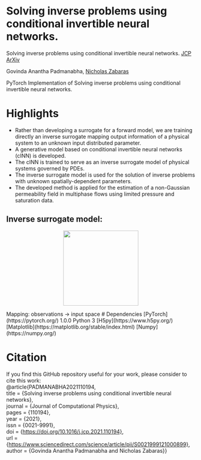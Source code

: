 # Solving inverse problems using conditional invertible neural networks.

Solving inverse problems using conditional invertible neural networks. [JCP](https://www.sciencedirect.com/science/article/pii/S0021999121000899#se0110) [ArXiv](https://arxiv.org/abs/2007.15849)

Govinda Anantha Padmanabha, [Nicholas Zabaras](https://www.zabaras.com/)

PyTorch Implementation of Solving inverse problems using conditional invertible neural networks.

# Highlights
* Rather than developing a surrogate for a forward model, we are training directly an inverse surrogate mapping output information of a physical system to an unknown input distributed parameter.
* A generative model based on conditional invertible neural networks (cINN) is developed.
* The cINN is trained to serve as an inverse surrogate model of physical systems governed by PDEs.
* The inverse surrogate model is used for the solution of inverse problems with unknown spatially-dependent parameters.
* The developed method is applied for the estimation of a non-Gaussian permeability field in multiphase flows using limited pressure and saturation data.

## Inverse surrogate model:
<p align="center">
 <img src="images/Pic1-1.png" width="200">
 </p>
Mapping: observations &#8594 input space
# Dependencies
[PyTorch](https://pytorch.org/) 1.0.0   
Python 3  
[H5py](https://www.h5py.org/)  
[Matplotlib](https://matplotlib.org/stable/index.html)  
[Numpy](https://numpy.org/)  


# Citation  
If you find this GitHub repository useful for your work, please consider to cite this work:    
@article{PADMANABHA2021110194,  
title = {Solving inverse problems using conditional invertible neural networks},  
journal = {Journal of Computational Physics},  
pages = {110194},  
year = {2021},  
issn = {0021-9991},  
doi = {https://doi.org/10.1016/j.jcp.2021.110194},  
url = {https://www.sciencedirect.com/science/article/pii/S0021999121000899},  
author = {Govinda Anantha Padmanabha and Nicholas Zabaras}}
